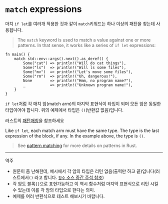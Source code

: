 # `match` expressions

마치 `if let`를 여러개 적용한 것과 같이 `match`키워드는 하나 이상의 패턴을 찾는데 사용됩니다.
> The `match` keyword is used to match a value against one or more patterns. In
> that sense, it works like a series of `if let` expressions:

```rust,editable
fn main() {
    match std::env::args().next().as_deref() {
        Some("cat") => println!("Will do cat things"),
        Some("ls")  => println!("Will ls some files"),
        Some("mv")  => println!("Let's move some files"),
        Some("rm")  => println!("Uh, dangerous!"),
        None        => println!("Hmm, no program name?"),
        _           => println!("Unknown program name!"),
    }
}
```


`if let`처럼 각 매치 암(match arm)의 마지막 표현식이 타입이 되며 모든 암은 동일한 타입이어야 합니다. 위의 예제에서 타입은 `()`(반환값 없음)입니다.

러스트의 [패턴매칭](../pattern-matching.md)을 참조하세요

Like `if let`, each match arm must have the same type. The type is the last
expression of the block, if any. In the example above, the type is `()`.
> 
> See [pattern matching](../pattern-matching.md) for more details on patterns in
> Rust.

---
역주
- 원문이 좀 난해한데, 예시에서 각 암의 타입은 리턴 없음(출력만 하고 끝)입니다(러스트에서`()` 라고 합니다. [`함수` 소스 중간 주석 참조](../basic-syntax/functions.md))
- 각 암도 블록`{}`으로 표현가능하고 이 역시 함수처럼 마지막 표현식으로 리턴 시킬 수 있는데 이를 각 암의 타입으로 한다는 의미. 
- 예제를 여러 반환식으로 테스트 해보시기 바랍니다.

